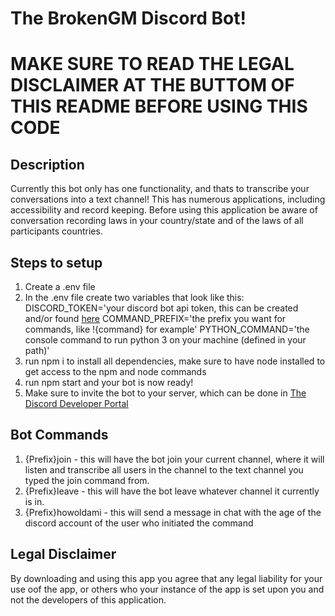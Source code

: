 # The BrokenGM Discord Bot!
# MAKE SURE TO READ THE LEGAL DISCLAIMER AT THE BUTTOM OF THIS README BEFORE USING THIS CODE

## Description
Currently this bot only has one functionality, and thats to transcribe your conversations into a text channel! This has numerous applications, including accessibility and record keeping. Before using this application be aware of conversation recording laws in your country/state and of the laws of all participants countries. 

## Steps to setup
1. Create a .env file
2. In the .env file create two variables that look like this: 
    DISCORD_TOKEN='your discord bot api token, this can be created and/or found [here](https://discord.com/developers/applications)
    COMMAND_PREFIX='the prefix you want for commands, like !{command} for example'
    PYTHON_COMMAND='the console command to run python 3 on your machine (defined in your path)'
3. run npm i to install all dependencies, make sure to have node installed to get access to the npm and node commands
4. run npm start and your bot is now ready!
5. Make sure to invite the bot to your server, which can be done in [The Discord Developer Portal](https://discord.com/developers/applications)

## Bot Commands
1. {Prefix}join - this will have the bot join your current channel, where it will listen and transcribe all users in the channel to the text channel you typed the join command from.
2. {Prefix}leave - this will have the bot leave whatever channel it currently is in.
3. {Prefix}howoldami - this will send a message in chat with the age of the discord account of the user who initiated the command

## Legal Disclaimer
By downloading and using this app you agree that any legal liability for your use oof the app, or others who your instance of the app is set upon you and not the developers of this application.